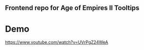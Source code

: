 ## Frontend repo for Age of Empires II Tooltips

# Demo

https://www.youtube.com/watch?v=UVrPgZ24WeA
